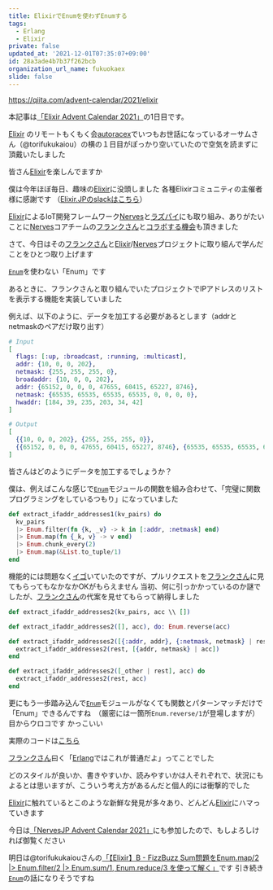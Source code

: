 ```yaml
---
title: ElixirでEnumを使わずEnumする
tags:
  - Erlang
  - Elixir
private: false
updated_at: '2021-12-01T07:35:07+09:00'
id: 28a3ade4b7b37f262bcb
organization_url_name: fukuokaex
slide: false
---
```

https://qiita.com/advent-calendar/2021/elixir

本記事は[「Elixir Advent Calendar 2021」](https://qiita.com/advent-calendar/2021/elixir)の1日目です。

[Elixir] のリモートもくもく会[autoracex](https://autoracex.connpass.com/)でいつもお世話になっているオーサムさん（@torifukukaiou）の横の１日目がぽっかり空いていたので空気を読まずに頂戴いたしました

皆さん[Elixir]を楽しんでますか

僕は今年ほぼ毎日、趣味の[Elixir]に没頭しました
各種Elixirコミュニティの主催者様に感謝です
（[Elixir.JPのslackはこちら](https://join.slack.com/t/elixirjp/shared_invite/zt-ae8m5bad-WW69GH1w4iuafm1tKNgd~w)）

[Elixir]によるIoT開発フレームワーク[Nerves]と[ラズパイ]にも取り組み、ありがたいことに[Nerves]コアチームの[フランクさん]と[コラボする機会](https://github.com/nerves-project/nerves_motd)も頂きました

さて、今日はその[フランクさん]と[Elixir]/[Nerves]プロジェクトに取り組んで学んだことをひとつ取り上げます

[`Enum`]を使わない「Enum」です

あるときに、フランクさんと取り組んでいたプロジェクトでIPアドレスのリストを表示する機能を実装していました

例えば、以下のように、データを加工する必要があるとします（addrとnetmaskのペアだけ取り出す）

```elixir
# Input
[
  flags: [:up, :broadcast, :running, :multicast],
  addr: {10, 0, 0, 202},
  netmask: {255, 255, 255, 0},
  broadaddr: {10, 0, 0, 202},
  addr: {65152, 0, 0, 0, 47655, 60415, 65227, 8746},
  netmask: {65535, 65535, 65535, 65535, 0, 0, 0, 0},
  hwaddr: [184, 39, 235, 203, 34, 42]
]

# Output
[
  {{10, 0, 0, 202}, {255, 255, 255, 0}},
  {{65152, 0, 0, 0, 47655, 60415, 65227, 8746}, {65535, 65535, 65535, 65535, 0, 0, 0, 0}}
]
```

皆さんはどのようにデータを加工するでしょうか？

僕は、例えばこんな感じで[`Enum`]モジュールの関数を組み合わせて、「完璧に関数プログラミングをしているつもり」になっていました

```elixir
def extract_ifaddr_addresses1(kv_pairs) do
  kv_pairs
  |> Enum.filter(fn {k, _v} -> k in [:addr, :netmask] end)
  |> Enum.map(fn {_k, v} -> v end)
  |> Enum.chunk_every(2)
  |> Enum.map(&List.to_tuple/1)
end
```

機能的には問題なく[イゴ](https://www.google.com/search?q=%E3%81%84%E3%81%94%E3%81%8F%E6%84%8F%E5%91%B3)いていたのですが、プルリクエストを[フランクさん]に見てもらってもなかなかOKがもらえません
当初、何に引っかかっているのか謎でしたが、[フランクさん]の代案を見せてもらって納得しました

```elixir
def extract_ifaddr_addresses2(kv_pairs, acc \\ [])

def extract_ifaddr_addresses2([], acc), do: Enum.reverse(acc)

def extract_ifaddr_addresses2([{:addr, addr}, {:netmask, netmask} | rest], acc) do
  extract_ifaddr_addresses2(rest, [{addr, netmask} | acc])
end

def extract_ifaddr_addresses2([_other | rest], acc) do
  extract_ifaddr_addresses2(rest, acc)
end
```

更にもう一歩踏み込んで[`Enum`]モジュールがなくても関数とパターンマッチだけで「Enum」できるんですね　（厳密には一箇所`Enum.reverse/1`が登場しますが）
目からウロコです
かっこいい

実際のコードは[こちら](https://github.com/nerves-project/nerves_motd/blob/fdb22134f8093e19159297b5d0b49ae8890429df/lib/nerves_motd/utils.ex)

[フランクさん]曰く「[Erlang]ではこれが普通だよ」ってことでした

どのスタイルが良いか、書きやすいか、読みやすいかは人それぞれで、状況にもよるとは思いますが、こういう考え方があるんだと個人的には衝撃的でした

[Elixir]に触れているとこのような新鮮な発見が多々あり、どんどん[Elixir]にハマっていきます

今日は[「NervesJP Advent Calendar 2021」](https://qiita.com/advent-calendar/2021/nervesjp)にも参加したので、もしよろしければ御覧ください

明日は@torifukukaiouさんの[「【Elixir】B - FizzBuzz Sum問題をEnum.map/2 |> Enum.filter/2 |> Enum.sum/1, Enum.reduce/3 を使って解く」](https://qiita.com/advent-calendar/2021/elixir)です
引き続き[`Enum`]の話になりそうですね

[Erlang]: https://www.erlang.org/
[Elixir]: https://elixir-lang.org/
[Nerves]: https://hexdocs.pm/nerves/getting-started.html
[フランクさん]: https://twitter.com/fhunleth
[`Enum`]: https://hexdocs.pm/elixir/Enum.html
[ラズパイ]: https://www.raspberrypi.com/products/

